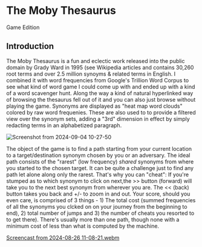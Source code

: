 

# The Moby Thesaurus
Game Edition

## Introduction

The Moby Thesaurus is a fun and eclectic work released into the public domain by Grady Ward in 1995 (see Wikipedia articles and contains 30,260 root terms and over 2.5 million synoyms & related terms in English. I combined it with word frequencies from Google's Trillion Word Corpus to see what kind of word game I could come up with and ended up with a kind of a word scavenger hunt. Along the way a kind of natural hyperlinked way of browsing the thesaurus fell out of it and you can also just browse without playing the game. Synonyms are displayed as "heat map word clouds" colored by raw word frequenies. These are also used to to provide a filtered view over the synonym sets, adding a "3rd" dimension in effect by simply redacting terms in an alphabetized paragraph. 

![Screenshot from 2024-09-04 10-27-50](https://github.com/user-attachments/assets/e99c6011-fcc1-4133-96ab-bb9f1a434072)

The object of the game is to find a path starting from your current location to a target/destination synonym chosen by you or an adversary. The ideal path consists of the "rarest" (low frequency) *shared* synonyms from where you started to the chosen target. It can be quite a challenge just to find any path let alone along only the rarest. That's why you can "cheat": If you're stumped as to which synonym to click on next,the >> button (forward) will take you to the next best synonym from wherever you are. The << (back) button takes you back and +/- to zoom in and out. Your score, should you even care, is comprised of 3 things - 1) The total cost (summed frequencies of all the synonyms you clcked on on your journey from the beginning to end), 2) total number of jumps and 3) the number of cheats you resorted to to get there). There's usually more than one path, though none with a minimum cost of less than what is computed by the machine. 

[Screencast from 2024-08-26 11-08-21.webm](https://github.com/user-attachments/assets/bfde92c3-4e6f-4b77-99fc-f33bc2ef84c8)








